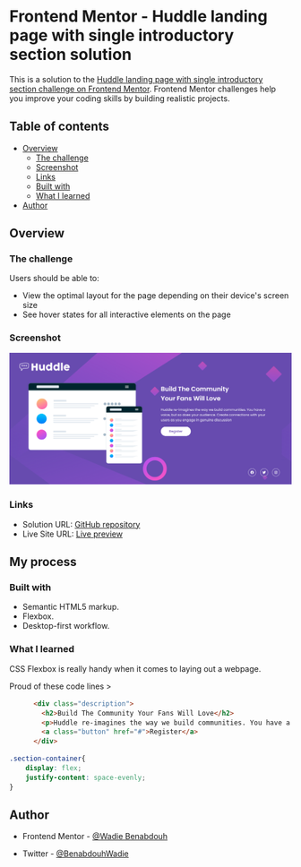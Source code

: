 # Frontend Mentor - Huddle landing page with single introductory section solution

This is a solution to the [Huddle landing page with single introductory section challenge on Frontend Mentor](https://www.frontendmentor.io/challenges/huddle-landing-page-with-a-single-introductory-section-B_2Wvxgi0). Frontend Mentor challenges help you improve your coding skills by building realistic projects.

## Table of contents

- [Overview](#overview)
  - [The challenge](#the-challenge)
  - [Screenshot](#screenshot)
  - [Links](#links)
  - [Built with](#built-with)
  - [What I learned](#what-i-learned)
- [Author](#author)

## Overview

### The challenge

Users should be able to:

- View the optimal layout for the page depending on their device's screen size
- See hover states for all interactive elements on the page

### Screenshot

![screenshot-preview](./Screenshot-FEM.png)

### Links

- Solution URL: [GitHub repository](https://github.com/WadieBenabdouh/repo-one)
- Live Site URL: [Live preview](https://wadiebenabdouh.github.io/repo-one/)

## My process

### Built with

- Semantic HTML5 markup.
- Flexbox.
- Desktop-first workflow.

### What I learned

CSS Flexbox is really handy when it comes to laying out a webpage.

Proud of these code lines >

```html
      <div class="description">
        <h2>Build The Community Your Fans Will Love</h2>
        <p>Huddle re-imagines the way we build communities. You have a voice, but so does your audience. Create connections with your users as you engage in genuine discussion</p>
        <a class="button" href="#">Register</a>
      </div>
```

```css
.section-container{
    display: flex;
    justify-content: space-evenly;
}
```

## Author

- Frontend Mentor - [@Wadie Benabdouh](https://www.frontendmentor.io/profile/WadieBenabdouh)

- Twitter - [@BenabdouhWadie](https://twitter.com/BenabdouhWadie)
